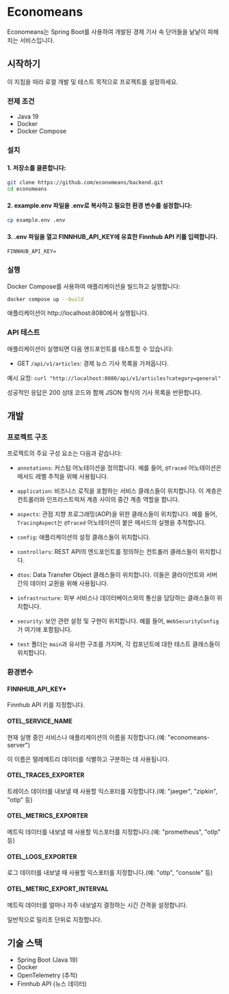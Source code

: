 # Economeans

Economeans는 Spring Boot를 사용하여 개발된 경제 기사 속 단어들을 낱낱이 파헤치는 서비스입니다.


## 시작하기

이 지침을 따라 로컬 개발 및 테스트 목적으로 프로젝트를 설정하세요.

### 전제 조건

- Java 19
- Docker
- Docker Compose

### 설치

#### 1. 저장소를 클론합니다:

```bash
git clone https://github.com/economeans/backend.git
cd economeans
```

#### 2. example.env 파일을 .env로 복사하고 필요한 환경 변수를 설정합니다:

```bash
cp example.env .env
```

#### 3. .env 파일을 열고 FINNHUB_API_KEY에 유효한 Finnhub API 키를 입력합니다.

```
FINNHUB_API_KEY=
```

### 실행

Docker Compose를 사용하여 애플리케이션을 빌드하고 실행합니다:

```bash
docker compose up --build
```

애플리케이션이 http://localhost:8080에서 실행됩니다.

### API 테스트

애플리케이션이 실행되면 다음 엔드포인트를 테스트할 수 있습니다:

- GET `/api/v1/articles`: 경제 뉴스 기사 목록을 가져옵니다.

예시 요청: `curl "http://localhost:8080/api/v1/articles?category=general"`

성공적인 응답은 200 상태 코드와 함께 JSON 형식의 기사 목록을 반환합니다.

## 개발

### 프로젝트 구조

프로젝트의 주요 구성 요소는 다음과 같습니다:

- `annotations`: 커스텀 어노테이션을 정의합니다. 예를 들어, `@Traced` 어노테이션은 메서드 레벨 추적을 위해 사용됩니다.

- `application`: 비즈니스 로직을 포함하는 서비스 클래스들이 위치합니다. 이 계층은 컨트롤러와 인프라스트럭처 계층 사이의 중간 계층 역할을 합니다.

- `aspects`: 관점 지향 프로그래밍(AOP)을 위한 클래스들이 위치합니다. 예를 들어, `TracingAspect`는 `@Traced` 어노테이션이 붙은 메서드의 실행을 추적합니다.

- `config`: 애플리케이션의 설정 클래스들이 위치합니다.

- `controllers`: REST API의 엔드포인트를 정의하는 컨트롤러 클래스들이 위치합니다.

- `dtos`: Data Transfer Object 클래스들이 위치합니다. 이들은 클라이언트와 서버 간의 데이터 교환을 위해 사용됩니다.

- `infrastructure`: 외부 서비스나 데이터베이스와의 통신을 담당하는 클래스들이 위치합니다.

- `security`: 보안 관련 설정 및 구현이 위치합니다. 예를 들어, `WebSecurityConfig`가 여기에 포함됩니다.

- `test` 폴더는 `main`과 유사한 구조를 가지며, 각 컴포넌트에 대한 테스트 클래스들이 위치합니다.

### 환경변수

#### FINNHUB_API_KEY*

Finnhub API 키를 지정합니다.

#### OTEL_SERVICE_NAME

현재 실행 중인 서비스나 애플리케이션의 이름을 지정합니다.(예: "economeans-server")

이 이름은 텔레메트리 데이터를 식별하고 구분하는 데 사용됩니다.

#### OTEL_TRACES_EXPORTER

트레이스 데이터를 내보낼 때 사용할 익스포터를 지정합니다.(예: "jaeger", "zipkin", "otlp" 등)

#### OTEL_METRICS_EXPORTER

메트릭 데이터를 내보낼 때 사용할 익스포터를 지정합니다.(예: "prometheus", "otlp" 등)

#### OTEL_LOGS_EXPORTER

로그 데이터를 내보낼 때 사용할 익스포터를 지정합니다.(예: "otlp", "console" 등)

#### OTEL_METRIC_EXPORT_INTERVAL

메트릭 데이터를 얼마나 자주 내보낼지 결정하는 시간 간격을 설정합니다.

일반적으로 밀리초 단위로 지정합니다.

## 기술 스택

- Spring Boot (Java 19)
- Docker
- OpenTelemetry (추적)
- Finnhub API (뉴스 데이터)
